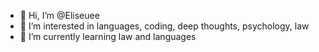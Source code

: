 - 👋 Hi, I’m @Eliseuee
- 👀 I’m interested in languages, coding, deep thoughts, psychology, law
- 🌱 I’m currently learning law and languages

<!---
Eliseuee/Eliseuee is a ✨ special ✨ repository because its `README.md` (this file) appears on your GitHub profile.
You can click the Preview link to take a look at your changes.
--->

